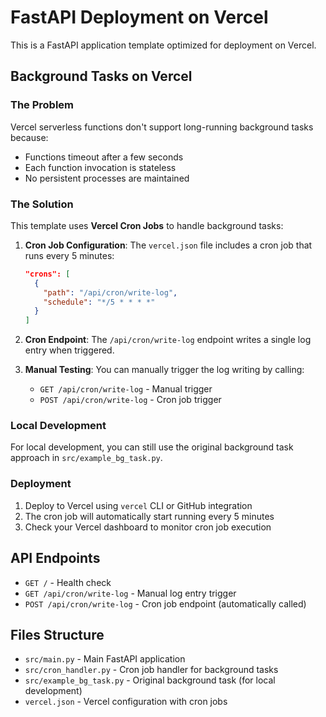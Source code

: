 # FastAPI Deployment on Vercel

This is a FastAPI application template optimized for deployment on Vercel.

## Background Tasks on Vercel

### The Problem
Vercel serverless functions don't support long-running background tasks because:
- Functions timeout after a few seconds
- Each function invocation is stateless
- No persistent processes are maintained

### The Solution
This template uses **Vercel Cron Jobs** to handle background tasks:

1. **Cron Job Configuration**: The `vercel.json` file includes a cron job that runs every 5 minutes:
   ```json
   "crons": [
     {
       "path": "/api/cron/write-log",
       "schedule": "*/5 * * * *"
     }
   ]
   ```

2. **Cron Endpoint**: The `/api/cron/write-log` endpoint writes a single log entry when triggered.

3. **Manual Testing**: You can manually trigger the log writing by calling:
   - `GET /api/cron/write-log` - Manual trigger
   - `POST /api/cron/write-log` - Cron job trigger

### Local Development
For local development, you can still use the original background task approach in `src/example_bg_task.py`.

### Deployment
1. Deploy to Vercel using `vercel` CLI or GitHub integration
2. The cron job will automatically start running every 5 minutes
3. Check your Vercel dashboard to monitor cron job execution

## API Endpoints

- `GET /` - Health check
- `GET /api/cron/write-log` - Manual log entry trigger
- `POST /api/cron/write-log` - Cron job endpoint (automatically called)

## Files Structure

- `src/main.py` - Main FastAPI application
- `src/cron_handler.py` - Cron job handler for background tasks
- `src/example_bg_task.py` - Original background task (for local development)
- `vercel.json` - Vercel configuration with cron jobs
